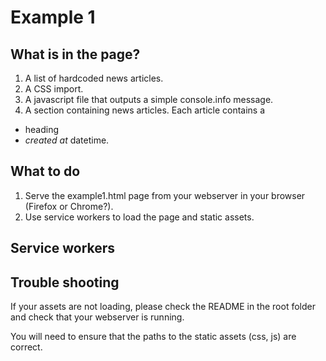 Example 1
=========

## What is in the page?
1. A list of hardcoded news articles.
2. A CSS import.
3. A javascript file that outputs a simple console.info message.
4. A section containing news articles. Each article contains a
 * heading
 * *created at* datetime.

## What to do
1. Serve the example1.html page from your webserver in your browser (Firefox or Chrome?).
2. Use service workers to load the page and static assets.

## Service workers


## Trouble shooting
If your assets are not loading, please check the README in the root folder and check that your
webserver is running.

You will need to ensure that the paths to the static assets (css, js) are correct.
